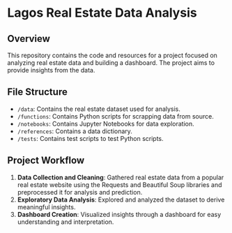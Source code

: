 # Lagos Real Estate Data Analysis

## Overview
This repository contains the code and resources for a project focused on analyzing real estate data and building a dashboard. The project aims to provide insights from the data.

## File Structure
- `/data`: Contains the real estate dataset used for analysis.
- `/functions`: Contains Python scripts for scrapping data from source.
- `/notebooks`: Contains Jupyter Notebooks for data exploration.
- `/references`: Contains a data dictionary.
- `/tests`:  Contains test scripts to test Python scripts.

## Project Workflow
1. **Data Collection and Cleaning**: Gathered real estate data from a popular real estate website using the Requests and Beautiful Soup libraries and preprocessed it for analysis and prediction.
2. **Exploratory Data Analysis**: Explored and analyzed the dataset to derive meaningful insights.
3. **Dashboard Creation**: Visualized insights through a dashboard for easy understanding and interpretation.
